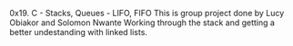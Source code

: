 0x19. C - Stacks, Queues - LIFO, FIFO
This is group project done by Lucy Obiakor and Solomon Nwante
Working through the stack  and getting a better undestanding with linked lists.
